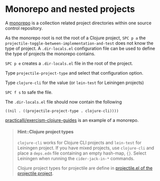 # Monorepo and nested projects
A [monorepo](https://en.wikipedia.org/wiki/Monorepo) is a collection related project directories within one source control repository.

As the monorepo root is not the root of a Clojure project, `SPC p a` the `projectile-toggle-between-implementation-and-test` does not know the type of project.  A `.dir-locals.el` configuration file can be used to define the type of projects the monorepo contains.

`SPC p e` creates a `.dir-locals.el` file in the root of the project.

Type `projectile-project-type` and select that configuration option.

Type `clojure-cli` for the value (or `lein-test` for Leiningen projects)

`SPC f s` to safe the file.

The `.dir-locals.el` file should now contain the following

```elisp
((nil . ((projectile-project-type . clojure-cli))))
```

[practicalli/exercism-clojure-guides](https://github.com/practicalli/exercism-clojure-guides) is an example of a monorepo.


> #### Hint::Clojure project types
> `clojure-cli` works for Clojure CLI projects and `lein-test` for Leiningen project.  If you have mixed projects, use `clojure-cli` and place a `deps.edn` file containing an empty hash-map, `{}`.  Select Leiningen when running the `cider-jack-in-*` commands.
>
> Clojure project types for projectile are define in [projectile.el of the projectile project](https://github.com/bbatsov/projectile/blob/master/projectile.el#L2670-L2683).
